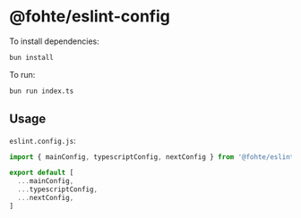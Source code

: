# @fohte/eslint-config

To install dependencies:

```bash
bun install
```

To run:

```bash
bun run index.ts
```

## Usage

`eslint.config.js`:

```javascript
import { mainConfig, typescriptConfig, nextConfig } from '@fohte/eslint-config'

export default [
  ...mainConfig,
  ...typescriptConfig,
  ...nextConfig,
]
```
